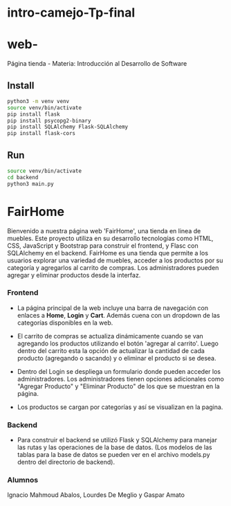 # intro-camejo-Tp-final

# web-
Página tienda - Materia: Introducción al Desarrollo de Software

## Install

```bash
python3 -m venv venv
source venv/bin/activate
pip install flask
pip install psycopg2-binary
pip install SQLAlchemy Flask-SQLAlchemy
pip install flask-cors
```

## Run

```bash
source venv/bin/activate
cd backend
python3 main.py
```

# FairHome 

Bienvenido a nuestra página web 'FairHome', una tienda en linea de muebles. Este proyecto utiliza en su desarrollo tecnologías como HTML, CSS, JavaScript y Bootstrap para construir el frontend, y Flasc con SQLAlchemy en el backend.
FairHome es una tienda que permite a los usuarios explorar una variedad de muebles, acceder a los productos por su categoría y agregarlos al carrito de compras. Los administradores pueden agregar y eliminar productos desde la interfaz.

### Frontend 

* La página principal de la web incluye una barra de navegación con enlaces a **Home**, **Login** y **Cart**. Además cuena con un dropdown de las categorías disponibles en la web. 

* El carrito de compras se actualiza dinámicamente cuando se van agregando los productos utilizando el botón 'agregar al carrito'. Luego dentro del carrito esta la opción de actualizar la cantidad de cada producto (agregando o sacando) y o eliminar el producto si se desea.

* Dentro del Login se despliega un formulario donde pueden acceder los administradores. Los administradores tienen opciones adicionales como "Agregar Producto" y "Eliminar Producto" de los que se muestran en la página. 

* Los productos se cargan por categorías y así se visualizan en la pagina. 


### Backend

* Para construir el backend se utilizó Flask y SQLAlchemy para manejar las rutas y las operaciones de la base de datos. (Los modelos de las tablas para la base de datos se pueden ver en el archivo models.py dentro del directorio de backend).


### Alumnos
Ignacio Mahmoud Abalos, Lourdes De Meglio y Gaspar Amato

